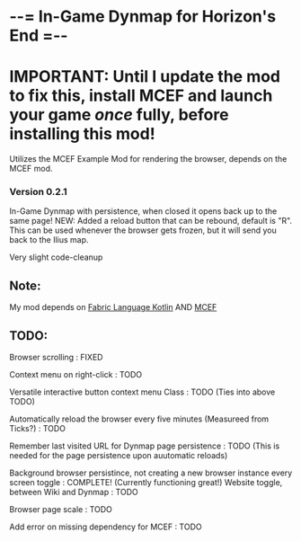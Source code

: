 # --= In-Game Dynmap for Horizon's End =--

# IMPORTANT: Until I update the mod to fix this, install MCEF and launch your game *once* fully, before installing this mod!

Utilizes the MCEF Example Mod for rendering the browser, depends on the MCEF mod.

### Version 0.2.1
In-Game Dynmap with persistence, when closed it opens back up to the same page!
NEW: Added a reload button that can be rebound, default is "R". This can be used whenever the browser gets frozen, but it will send you back to the Ilius map.

Very slight code-cleanup

## Note:
My mod depends on [Fabric Language Kotlin](https://modrinth.com/mod/fabric-language-kotlin) AND [MCEF](https://modrinth.com/mod/mcef/)

## TODO:

Browser scrolling : FIXED

Context menu on right-click : TODO

Versatile interactive button context menu Class : TODO (Ties into above TODO)

Automatically reload the browser every five minutes (Measureed from Ticks?) : TODO

Remember last visited URL for Dynmap page persistence : TODO (This is needed for the page persistence upon auutomatic reloads)

Background browser persistince, not creating a new browser instance every screen toggle : COMPLETE! (Currently functioning great!)
Website toggle, between Wiki and Dynmap : TODO

Browser page scale : TODO

Add error on missing dependency for MCEF : TODO
